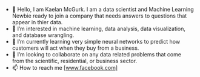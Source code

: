 - 👋 Hello, I am Kaelan McGurk. I am a data scientist and Machine Learning Newbie ready to join a company that needs answers to questions that appear in thier data. 
- 👀 I’m interested in machine learning, data analysis, data visualization, and database wrangling.
- 🌱 I’m currently learning very simple neural networks to predict how customers will act when they buy from a business. 
- 💞️ I’m looking to collaborate on any data related problems that come from the scientific, residential, or business sector. 
- 📫 How to reach me [www.facebook.com]

<!---
kaelanmcgurk/kaelanmcgurk is a ✨ special ✨ repository because its `README.md` (this file) appears on your GitHub profile.
You can click the Preview link to take a look at your changes.
--->
